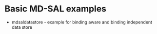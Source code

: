 Basic MD-SAL examples
=====================

* mdsaldatastore - example for binding aware and binding independent data store
